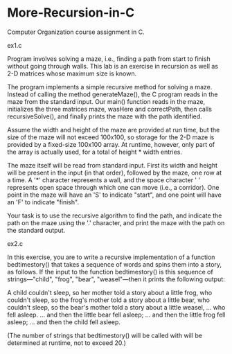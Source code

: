 # More-Recursion-in-C

Computer Organization course assignment in C.

ex1.c

Program involves solving a maze, i.e., finding a path from start to finish without going through walls. This lab is an exercise in recursion as well as 2-D matrices whose maximum size is known.

The program implements a simple recursive method for solving a maze. Instead of calling the method generateMaze(), the C program reads in the maze from the standard input. Our main() function reads in the maze, initializes the three matrices maze, wasHere and correctPath, then calls recursiveSolve(), and finally prints the maze with the path identified.

Assume the width and height of the maze are provided at run time, but the size of the maze will not exceed 100x100, so storage for the 2-D maze is provided by a fixed-size 100x100 array. At runtime, however, only part of the array is actually used, for a total of height * width entries.

The maze itself will be read from standard input. First its width and height will be present in the input (in that order), followed by the maze, one row at a time. A '*' character represents a wall, and the space character ' ' represents open space through which one can move (i.e., a corridor). One point in the maze will have an 'S' to indicate "start", and one point will have an 'F' to indicate "finish".

Your task is to use the recursive algorithm to find the path, and indicate the path on the maze using the '.' character, and print the maze with the path on the standard output.


ex2.c

In this exercise, you are to write a recursive implementation of a function bedtimestory() that takes a sequence of words and spins them into a story, as follows. If the input to the function bedtimestory() is this sequence of strings—"child", "frog", "bear", "weasel"—then it prints the following output:

A child couldn't sleep, so her mother told a story about a little frog,
  who couldn't sleep, so the frog's mother told a story about a little bear,
    who couldn't sleep, so the bear's mother told a story about a little weasel,
      ... who fell asleep.
    ... and then the little bear fell asleep;
  ... and then the little frog fell asleep;
... and then the child fell asleep.    


(The number of strings that bedtimestory() will be called with will be determined at runtime, not to exceed 20.)
